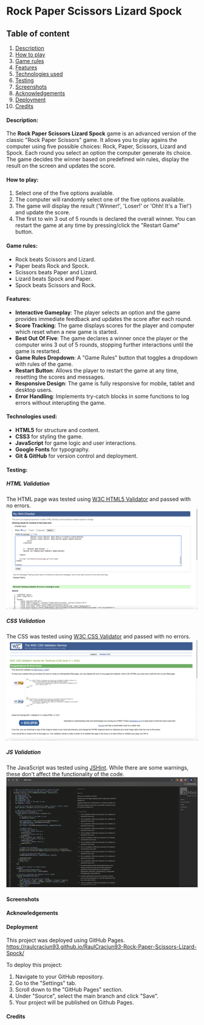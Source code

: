 # Rock Paper Scissors Lizard Spock

## Table of content

 1. [Description](#description)
 2. [How to play](#how-to-play)
 3. [Game rules](#game-rules)
 4. [Features](#features)
 5. [Technologies used](#technologies-used)
 6. [Testing](#testing)
 7. [Screenshots](#screenshots)
 8. [Acknowledgements](#acknowledgements)
 9. [Deployment](#deployment)
10. [Credits](#credits)

#### Description:

The **Rock Paper Scissors Lizard Spock** game is an advanced version of the classic "Rock Paper Scissors" game. It allows you to play agains the computer using five possible choices: Rock, Paper, Scissors, Lizard and Spock. Each round you select an option the computer generate its choice. The game decides the winner based on predefined win rules, display the result on the screen and updates the score.

#### How to play:

1. Select one of the five options available.
2. The computer will randomly select one of the five options available.
3. The game will display the result ('Winner!', 'Loser!' or 'Ohh! It's a Tie!') and update the score.
4. The first to win 3 out of 5 rounds is declared the overall winner. You can restart the game at any time by pressing/click the "Restart Game" button.

#### Game rules:

- Rock beats Scissors and Lizard.
- Paper beats Rock and Spock.
- Scissors beats Paper and Lizard.
- Lizard beats Spock and Paper.
- Spock beats Scissors and Rock.

#### Features:

- **Interactive Gameplay**: The player selects an option and the game provides immediate feedback and updates the score after each round.
- **Score Tracking**: The game displays scores for the player and computer which reset when a new game is started.
- **Best Out Of Five**: The game declares a winner once the player or the computer wins 3 out of 5 rounds, stopping further interactions until the game is restarted.
- **Game Rules Dropdown**: A "Game Rules" button that toggles a dropdown with rules of the game.
- **Restart Button**: Allows the player to restart the game at any time, resetting the scores and messages.
- **Responsive Design**: The game is fully responsive for mobile, tablet and desktop users.
- **Error Handling**: Implements try-catch blocks in some functions to log errors without interupting the game.

#### Technologies used:

- **HTML5** for structure and content.
- **CSS3** for styling the game.
- **JavaScript** for game logic and user interactions.
- **Google Fonts** for typography.
- **Git & GitHub** for version control and deployment.

#### Testing:

##### HTML Validation
The HTML page was tested using [W3C HTML5 Validator](https://validator.w3.org/) and passed with no errors.
![html screenshot](assets/readme-images/html-validator.png)
##### CSS Validation
The CSS was tested using [W3C CSS Validator](https://jigsaw.w3.org/css-validator/) and passed with no errors.
![css screenshot](assets/readme-images/css-validator.png)
##### JS Validation
The JavaScript was tested using [JSHint](https://jshint.com/). While there are some warnings, these don't affect the functionality of the code.
![js screenshot](assets/readme-images/js-hint-validation.png)

#### Screenshots

#### Acknowledgements

#### Deployment

This project was deployed using GitHub Pages. https://raulcraciun93.github.io/RaulCraciun93-Rock-Paper-Scissors-Lizard-Spock/

To deploy this project:
1. Navigate to your GitHub repository.
2. Go to the "Settings" tab.
3. Scroll down to the "GitHub Pages" section.
4. Under "Source", select the main branch and click "Save".
5. Your project will be published on Github Pages. 


#### Credits
